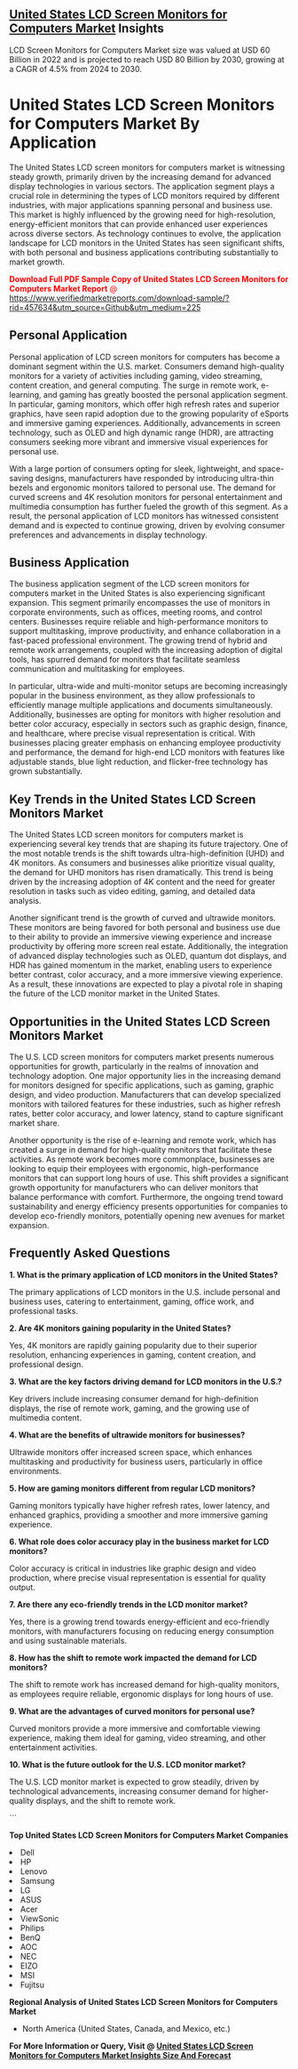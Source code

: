 <h2><a href="https://www.verifiedmarketreports.com/download-sample/?rid=457634&amp;utm_source=Github&amp;utm_medium=225" target="_blank">United States LCD Screen Monitors for Computers Market</a> Insights</h2><p>LCD Screen Monitors for Computers Market size was valued at USD 60 Billion in 2022 and is projected to reach USD 80 Billion by 2030, growing at a CAGR of 4.5% from 2024 to 2030.</p><p> <h1>United States LCD Screen Monitors for Computers Market By Application</h1> <p>The United States LCD screen monitors for computers market is witnessing steady growth, primarily driven by the increasing demand for advanced display technologies in various sectors. The application segment plays a crucial role in determining the types of LCD monitors required by different industries, with major applications spanning personal and business use. This market is highly influenced by the growing need for high-resolution, energy-efficient monitors that can provide enhanced user experiences across diverse sectors. As technology continues to evolve, the application landscape for LCD monitors in the United States has seen significant shifts, with both personal and business applications contributing substantially to market growth.</p> <p><p><span class=""><span style="color: #ff0000;"><strong>Download Full PDF Sample Copy of United States LCD Screen Monitors for Computers Market Report</strong> @ </span><a href="https://www.verifiedmarketreports.com/download-sample/?rid=457634&amp;utm_source=Github&amp;utm_medium=225" target="_blank">https://www.verifiedmarketreports.com/download-sample/?rid=457634&amp;utm_source=Github&amp;utm_medium=225</a></span></p></p> <h2>Personal Application</h2> <p>Personal application of LCD screen monitors for computers has become a dominant segment within the U.S. market. Consumers demand high-quality monitors for a variety of activities including gaming, video streaming, content creation, and general computing. The surge in remote work, e-learning, and gaming has greatly boosted the personal application segment. In particular, gaming monitors, which offer high refresh rates and superior graphics, have seen rapid adoption due to the growing popularity of eSports and immersive gaming experiences. Additionally, advancements in screen technology, such as OLED and high dynamic range (HDR), are attracting consumers seeking more vibrant and immersive visual experiences for personal use.</p> <p>With a large portion of consumers opting for sleek, lightweight, and space-saving designs, manufacturers have responded by introducing ultra-thin bezels and ergonomic monitors tailored to personal use. The demand for curved screens and 4K resolution monitors for personal entertainment and multimedia consumption has further fueled the growth of this segment. As a result, the personal application of LCD monitors has witnessed consistent demand and is expected to continue growing, driven by evolving consumer preferences and advancements in display technology.</p> <h2>Business Application</h2> <p>The business application segment of the LCD screen monitors for computers market in the United States is also experiencing significant expansion. This segment primarily encompasses the use of monitors in corporate environments, such as offices, meeting rooms, and control centers. Businesses require reliable and high-performance monitors to support multitasking, improve productivity, and enhance collaboration in a fast-paced professional environment. The growing trend of hybrid and remote work arrangements, coupled with the increasing adoption of digital tools, has spurred demand for monitors that facilitate seamless communication and multitasking for employees.</p> <p>In particular, ultra-wide and multi-monitor setups are becoming increasingly popular in the business environment, as they allow professionals to efficiently manage multiple applications and documents simultaneously. Additionally, businesses are opting for monitors with higher resolution and better color accuracy, especially in sectors such as graphic design, finance, and healthcare, where precise visual representation is critical. With businesses placing greater emphasis on enhancing employee productivity and performance, the demand for high-end LCD monitors with features like adjustable stands, blue light reduction, and flicker-free technology has grown substantially.</p> <h2>Key Trends in the United States LCD Screen Monitors Market</h2> <p>The United States LCD screen monitors for computers market is experiencing several key trends that are shaping its future trajectory. One of the most notable trends is the shift towards ultra-high-definition (UHD) and 4K monitors. As consumers and businesses alike prioritize visual quality, the demand for UHD monitors has risen dramatically. This trend is being driven by the increasing adoption of 4K content and the need for greater resolution in tasks such as video editing, gaming, and detailed data analysis.</p> <p>Another significant trend is the growth of curved and ultrawide monitors. These monitors are being favored for both personal and business use due to their ability to provide an immersive viewing experience and increase productivity by offering more screen real estate. Additionally, the integration of advanced display technologies such as OLED, quantum dot displays, and HDR has gained momentum in the market, enabling users to experience better contrast, color accuracy, and a more immersive viewing experience. As a result, these innovations are expected to play a pivotal role in shaping the future of the LCD monitor market in the United States.</p> <h2>Opportunities in the United States LCD Screen Monitors Market</h2> <p>The U.S. LCD screen monitors for computers market presents numerous opportunities for growth, particularly in the realms of innovation and technology adoption. One major opportunity lies in the increasing demand for monitors designed for specific applications, such as gaming, graphic design, and video production. Manufacturers that can develop specialized monitors with tailored features for these industries, such as higher refresh rates, better color accuracy, and lower latency, stand to capture significant market share.</p> <p>Another opportunity is the rise of e-learning and remote work, which has created a surge in demand for high-quality monitors that facilitate these activities. As remote work becomes more commonplace, businesses are looking to equip their employees with ergonomic, high-performance monitors that can support long hours of use. This shift provides a significant growth opportunity for manufacturers who can deliver monitors that balance performance with comfort. Furthermore, the ongoing trend toward sustainability and energy efficiency presents opportunities for companies to develop eco-friendly monitors, potentially opening new avenues for market expansion.</p> <h2>Frequently Asked Questions</h2> <p><strong>1. What is the primary application of LCD monitors in the United States?</strong></p> <p>The primary applications of LCD monitors in the U.S. include personal and business uses, catering to entertainment, gaming, office work, and professional tasks.</p> <p><strong>2. Are 4K monitors gaining popularity in the United States?</strong></p> <p>Yes, 4K monitors are rapidly gaining popularity due to their superior resolution, enhancing experiences in gaming, content creation, and professional design.</p> <p><strong>3. What are the key factors driving demand for LCD monitors in the U.S.?</strong></p> <p>Key drivers include increasing consumer demand for high-definition displays, the rise of remote work, gaming, and the growing use of multimedia content.</p> <p><strong>4. What are the benefits of ultrawide monitors for businesses?</strong></p> <p>Ultrawide monitors offer increased screen space, which enhances multitasking and productivity for business users, particularly in office environments.</p> <p><strong>5. How are gaming monitors different from regular LCD monitors?</strong></p> <p>Gaming monitors typically have higher refresh rates, lower latency, and enhanced graphics, providing a smoother and more immersive gaming experience.</p> <p><strong>6. What role does color accuracy play in the business market for LCD monitors?</strong></p> <p>Color accuracy is critical in industries like graphic design and video production, where precise visual representation is essential for quality output.</p> <p><strong>7. Are there any eco-friendly trends in the LCD monitor market?</strong></p> <p>Yes, there is a growing trend towards energy-efficient and eco-friendly monitors, with manufacturers focusing on reducing energy consumption and using sustainable materials.</p> <p><strong>8. How has the shift to remote work impacted the demand for LCD monitors?</strong></p> <p>The shift to remote work has increased demand for high-quality monitors, as employees require reliable, ergonomic displays for long hours of use.</p> <p><strong>9. What are the advantages of curved monitors for personal use?</strong></p> <p>Curved monitors provide a more immersive and comfortable viewing experience, making them ideal for gaming, video streaming, and other entertainment activities.</p> <p><strong>10. What is the future outlook for the U.S. LCD monitor market?</strong></p> <p>The U.S. LCD monitor market is expected to grow steadily, driven by technological advancements, increasing consumer demand for higher-quality displays, and the shift to remote work.</p> ```</p><p><strong>Top United States LCD Screen Monitors for Computers Market Companies</strong></p><div data-test-id=""><p><li>Dell</li><li> HP</li><li> Lenovo</li><li> Samsung</li><li> LG</li><li> ASUS</li><li> Acer</li><li> ViewSonic</li><li> Philips</li><li> BenQ</li><li> AOC</li><li> NEC</li><li> EIZO</li><li> MSI</li><li> Fujitsu</li></p><div><strong>Regional Analysis of&nbsp;United States LCD Screen Monitors for Computers Market</strong></div><ul><li dir="ltr"><p dir="ltr">North America&nbsp;(United States, Canada, and Mexico, etc.)</p></li></ul><p><strong>For More Information or Query, Visit @&nbsp;</strong><strong><a href="https://www.verifiedmarketreports.com/product/lcd-screen-monitors-for-computers-market/?utm_source=Github&amp;utm_medium=225" target="_blank">United States LCD Screen Monitors for Computers Market Insights Size And Forecast</a></strong></p></div>
